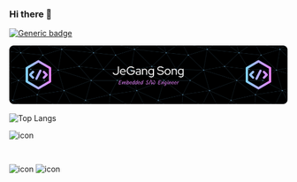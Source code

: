 ### Hi there 👋

[![Generic badge](https://img.shields.io/badge/<SUBJECT>-<STATUS>-<COLOR>.svg)](https://shields.io/)


![Header](./github-header-image.png)

![Top Langs](https://github-readme-stats.vercel.app/api/top-langs/?username=anuraghazra&layout=compact)


<div style="display: flex; align-items: flex-start;"><img src="https://techstack-generator.vercel.app/python-icon.svg" alt="icon" width="61" height="61" /></div>
<span style="align-items: flex-start;"><img src="https://techstack-generator.vercel.app/github-icon.svg" alt="icon" width="61" height="61" /></span>
<span style="align-items: flex-start;"><img src="https://techstack-generator.vercel.app/cpp-icon.svg" alt="icon" width="61" height="61" /></span>


<!--
**jeGangsong/jeGangsong** is a ✨ _special_ ✨ repository because its `README.md` (this file) appears on your GitHub profile.

Here are some ideas to get you started:

- 🔭 I’m currently working on ...
- 🌱 I’m currently learning ...
- 👯 I’m looking to collaborate on ...
- 🤔 I’m looking for help with ...
- 💬 Ask me about ...
- 📫 How to reach me: ...
- 😄 Pronouns: ...
- ⚡ Fun fact: ...
-->


